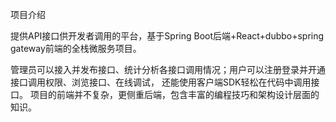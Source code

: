 项目介绍

提供API接口供开发者调用的平台，基于Spring Boot后端+React+dubbo+spring gateway前端的全栈微服务项目。

管理员可以接入并发布接口、统计分析各接口调用情况；用户可以注册登录并开通接口调用权限、浏览接口、在线调试，
还能使用客户端SDK轻松在代码中调用接口。
项目的前端并不复杂，更侧重后端，包含丰富的编程技巧和架构设计层面的知识。

